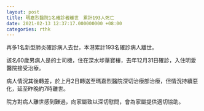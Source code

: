 ```yaml
---
layout: post
title: 瑪嘉烈醫院1名確診者離世　累計193人死亡
date: 2021-02-13 12:37:17.000000000 +08:00
categories: rthk
---
```


再多1名新型肺炎確診病人去世，本港累計193名確診病人離世。

該名60歲男病人是的士司機，住在深水埗華寶樓，去年12月31日確診，入住明愛醫院接受治療。

病人情況其後轉差，於上月2日轉送至瑪嘉烈醫院深切治療部治療，但情況持續惡化，延至昨晚約7時離世。 

院方對病人離世感到難過，向家屬致以深切慰問，會為家屬提供適切協助。
